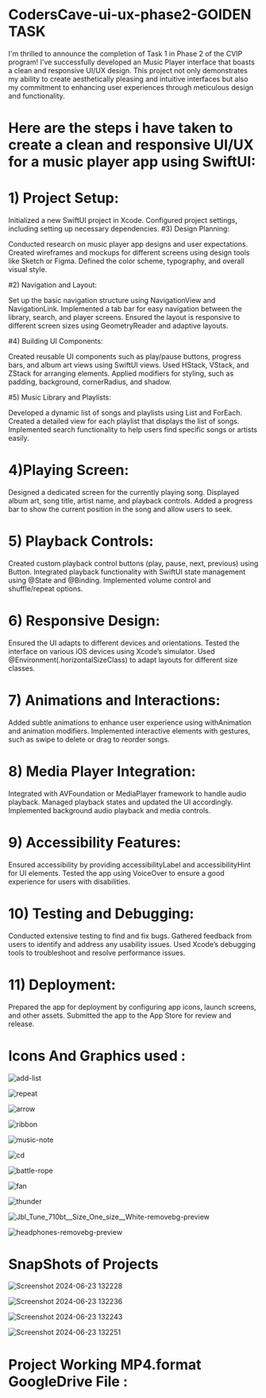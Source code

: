 # CodersCave-ui-ux-phase2-GOlDEN TASK 
I'm thrilled to announce the completion of Task 1 in Phase 2 of the CVIP program! I've successfully developed an Music Player interface that boasts a clean and responsive UI/UX design. This project not only demonstrates my ability to create aesthetically pleasing and intuitive interfaces but also my commitment to enhancing user experiences through meticulous design and functionality.

 # Here are the steps i have taken to create a clean and responsive UI/UX for a music player app using SwiftUI:

# 1) Project Setup:

Initialized a new SwiftUI project in Xcode.
Configured project settings, including setting up necessary dependencies.
#3) Design Planning:

Conducted research on music player app designs and user expectations.
Created wireframes and mockups for different screens using design tools like Sketch or Figma.
Defined the color scheme, typography, and overall visual style.

#2) Navigation and Layout:

Set up the basic navigation structure using NavigationView and NavigationLink.
Implemented a tab bar for easy navigation between the library, search, and player screens.
Ensured the layout is responsive to different screen sizes using GeometryReader and adaptive layouts.

#4) Building UI Components:

Created reusable UI components such as play/pause buttons, progress bars, and album art views using SwiftUI views.
Used HStack, VStack, and ZStack for arranging elements.
Applied modifiers for styling, such as padding, background, cornerRadius, and shadow.

#5) Music Library and Playlists:

Developed a dynamic list of songs and playlists using List and ForEach.
Created a detailed view for each playlist that displays the list of songs.
Implemented search functionality to help users find specific songs or artists easily.

# 4)Playing Screen:

Designed a dedicated screen for the currently playing song.
Displayed album art, song title, artist name, and playback controls.
Added a progress bar to show the current position in the song and allow users to seek.

# 5) Playback Controls:

Created custom playback control buttons (play, pause, next, previous) using Button.
Integrated playback functionality with SwiftUI state management using @State and @Binding.
Implemented volume control and shuffle/repeat options.
# 6) Responsive Design:

Ensured the UI adapts to different devices and orientations.
Tested the interface on various iOS devices using Xcode’s simulator.
Used @Environment(\.horizontalSizeClass) to adapt layouts for different size classes.

# 7) Animations and Interactions:

Added subtle animations to enhance user experience using withAnimation and animation modifiers.
Implemented interactive elements with gestures, such as swipe to delete or drag to reorder songs.

# 8) Media Player Integration:

Integrated with AVFoundation or MediaPlayer framework to handle audio playback.
Managed playback states and updated the UI accordingly.
Implemented background audio playback and media controls.

# 9) Accessibility Features:

Ensured accessibility by providing accessibilityLabel and accessibilityHint for UI elements.
Tested the app using VoiceOver to ensure a good experience for users with disabilities.

# 10) Testing and Debugging:

Conducted extensive testing to find and fix bugs.
Gathered feedback from users to identify and address any usability issues.
Used Xcode’s debugging tools to troubleshoot and resolve performance issues.

# 11) Deployment:

Prepared the app for deployment by configuring app icons, launch screens, and other assets.
Submitted the app to the App Store for review and release.


# Icons And Graphics used :

![add-list](https://github.com/anuj7860/CodersCave-ui-ux-phase2-task2/assets/138881508/6b0573d8-ec47-4df6-ab4f-9344851d1bf1)


![repeat](https://github.com/anuj7860/CodersCave-ui-ux-phase2-task2/assets/138881508/4f5cb430-897c-4f6b-837f-be082f54c3b6)


![arrow](https://github.com/anuj7860/CodersCave-ui-ux-phase2-task2/assets/138881508/752a9cc9-f4f5-4890-931a-a70384b53e47)


![ribbon](https://github.com/anuj7860/CodersCave-ui-ux-phase2-task2/assets/138881508/71fb811d-c90c-4a93-8f8d-9ef65f4aec4e)


 ![music-note](https://github.com/anuj7860/CodersCave-ui-ux-phase2-task2/assets/138881508/b5c4b5c9-f68f-4c34-8757-c2ef356b7e6b)


![cd](https://github.com/anuj7860/CodersCave-ui-ux-phase2-task2/assets/138881508/f13d3bf9-c895-49bb-a8f0-3893d10d61ef)


![battle-rope](https://github.com/anuj7860/CodersCave-ui-ux-phase2-task2/assets/138881508/e178ed47-82ce-49db-8610-f2699c94391c)


![fan](https://github.com/anuj7860/CodersCave-ui-ux-phase2-task2/assets/138881508/eaf59574-0f00-47d0-82fd-3a0e848d644b)


![thunder](https://github.com/anuj7860/CodersCave-ui-ux-phase2-task2/assets/138881508/26cc502f-f1b7-4b0a-b010-a77ba18bd993)


![Jbl_Tune_710bt__Size_One_size__White-removebg-preview](https://github.com/anuj7860/CodersCave-ui-ux-phase2-task2/assets/138881508/1f823dcc-7b86-46ca-a3e4-eb8a1bdcbb1f)


![headphones-removebg-preview](https://github.com/anuj7860/CodersCave-ui-ux-phase2-task2/assets/138881508/91273cd0-f637-492d-ad9f-4c0780bd5c05)


# SnapShots of Projects

![Screenshot 2024-06-23 132228](https://github.com/anuj7860/CodersCave-ui-ux-phase2-task2/assets/138881508/f1f5cecd-e6a6-42c7-98f7-6e66a23d3c0f)



![Screenshot 2024-06-23 132236](https://github.com/anuj7860/CodersCave-ui-ux-phase2-task2/assets/138881508/605a97bf-18ee-4411-967b-bc5f4d82f5ec)



![Screenshot 2024-06-23 132243](https://github.com/anuj7860/CodersCave-ui-ux-phase2-task2/assets/138881508/ffa37998-7bf8-4f0e-8755-b3d8862e8832)



![Screenshot 2024-06-23 132251](https://github.com/anuj7860/CodersCave-ui-ux-phase2-task2/assets/138881508/29cc6d86-6fbf-4ae4-b065-556d8108b6b2)


# Project Working MP4.format GoogleDrive File :

